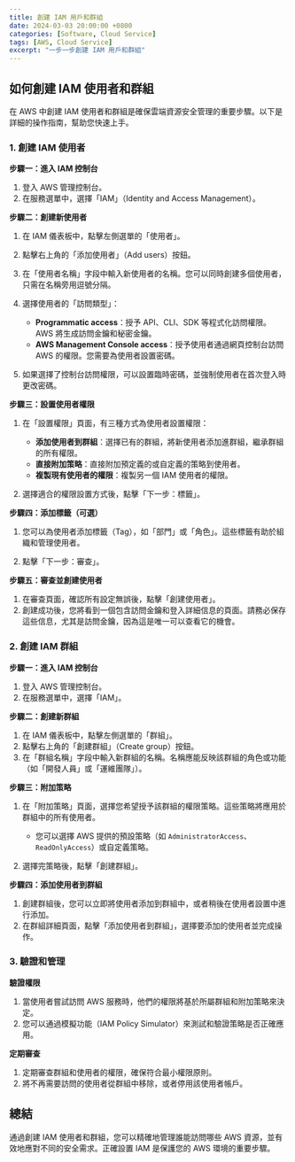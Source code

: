 ```yaml
---
title: 創建 IAM 用戶和群組
date: 2024-03-03 20:00:00 +0800
categories: [Software, Cloud Service]
tags: [AWS, Cloud Service] 
excerpt: "一步一步創建 IAM 用戶和群組"
---
```


## 如何創建 IAM 使用者和群組

在 AWS 中創建 IAM 使用者和群組是確保雲端資源安全管理的重要步驟。以下是詳細的操作指南，幫助您快速上手。

### 1. **創建 IAM 使用者**

**步驟一：進入 IAM 控制台**

1. 登入 AWS 管理控制台。
2. 在服務選單中，選擇「IAM」（Identity and Access Management）。

**步驟二：創建新使用者**

1. 在 IAM 儀表板中，點擊左側選單的「使用者」。
2. 點擊右上角的「添加使用者」（Add users）按鈕。
3. 在「使用者名稱」字段中輸入新使用者的名稱。您可以同時創建多個使用者，只需在名稱旁用逗號分隔。
4. 選擇使用者的「訪問類型」：
   - **Programmatic access**：授予 API、CLI、SDK 等程式化訪問權限。AWS 將生成訪問金鑰和秘密金鑰。
   - **AWS Management Console access**：授予使用者通過網頁控制台訪問 AWS 的權限。您需要為使用者設置密碼。

5. 如果選擇了控制台訪問權限，可以設置臨時密碼，並強制使用者在首次登入時更改密碼。

**步驟三：設置使用者權限**

1. 在「設置權限」頁面，有三種方式為使用者設置權限：
   - **添加使用者到群組**：選擇已有的群組，將新使用者添加進群組，繼承群組的所有權限。
   - **直接附加策略**：直接附加預定義的或自定義的策略到使用者。
   - **複製現有使用者的權限**：複製另一個 IAM 使用者的權限。

2. 選擇適合的權限設置方式後，點擊「下一步：標籤」。

**步驟四：添加標籤（可選）**

1. 您可以為使用者添加標籤（Tag），如「部門」或「角色」。這些標籤有助於組織和管理使用者。

2. 點擊「下一步：審查」。

**步驟五：審查並創建使用者**

1. 在審查頁面，確認所有設定無誤後，點擊「創建使用者」。
2. 創建成功後，您將看到一個包含訪問金鑰和登入詳細信息的頁面。請務必保存這些信息，尤其是訪問金鑰，因為這是唯一可以查看它的機會。

### 2. **創建 IAM 群組**

**步驟一：進入 IAM 控制台**

1. 登入 AWS 管理控制台。
2. 在服務選單中，選擇「IAM」。

**步驟二：創建新群組**

1. 在 IAM 儀表板中，點擊左側選單的「群組」。
2. 點擊右上角的「創建群組」（Create group）按鈕。
3. 在「群組名稱」字段中輸入新群組的名稱。名稱應能反映該群組的角色或功能（如「開發人員」或「運維團隊」）。

**步驟三：附加策略**

1. 在「附加策略」頁面，選擇您希望授予該群組的權限策略。這些策略將應用於群組中的所有使用者。
   - 您可以選擇 AWS 提供的預設策略（如 `AdministratorAccess`、`ReadOnlyAccess`）或自定義策略。

2. 選擇完策略後，點擊「創建群組」。

**步驟四：添加使用者到群組**

1. 創建群組後，您可以立即將使用者添加到群組中，或者稍後在使用者設置中進行添加。
2. 在群組詳細頁面，點擊「添加使用者到群組」，選擇要添加的使用者並完成操作。

### 3. **驗證和管理**

**驗證權限**

1. 當使用者嘗試訪問 AWS 服務時，他們的權限將基於所屬群組和附加策略來決定。
2. 您可以通過模擬功能（IAM Policy Simulator）來測試和驗證策略是否正確應用。

**定期審查**

1. 定期審查群組和使用者的權限，確保符合最小權限原則。
2. 將不再需要訪問的使用者從群組中移除，或者停用該使用者帳戶。

## 總結

通過創建 IAM 使用者和群組，您可以精確地管理誰能訪問哪些 AWS 資源，並有效地應對不同的安全需求。正確設置 IAM 是保護您的 AWS 環境的重要步驟。
